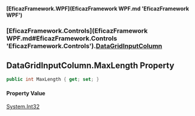 #### [EficazFramework.WPF](EficazFramework WPF.md 'EficazFramework WPF')
### [EficazFramework.Controls](EficazFramework WPF.md#EficazFramework.Controls 'EficazFramework.Controls').[DataGridInputColumn](EficazFramework.Controls/DataGridInputColumn.md 'EficazFramework.Controls.DataGridInputColumn')

## DataGridInputColumn.MaxLength Property

```csharp
public int MaxLength { get; set; }
```

#### Property Value
[System.Int32](https://docs.microsoft.com/en-us/dotnet/api/System.Int32 'System.Int32')